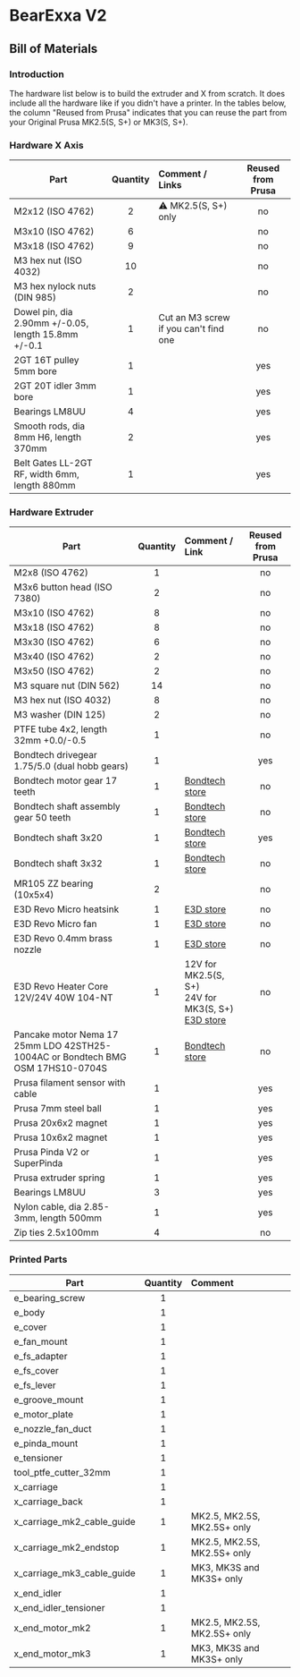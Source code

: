 # BearExxa V2

## Bill of Materials

### Introduction

The hardware list below is to build the extruder and X from scratch. It does include all the hardware like if you didn't have a printer. In the tables below, the column "Reused from Prusa" indicates that you can reuse the part from your Original Prusa MK2.5(S, S+) or MK3(S, S+).


### Hardware X Axis

| Part                                                | Quantity | Comment / Links                       | Reused from Prusa |
|-----------------------------------------------------|:--------:|:--------------------------------------|:-----------------:|
| M2x12 (ISO 4762)                                    |     2    | :warning: MK2.5(S, S+) only           |         no        |
| M3x10 (ISO 4762)                                    |     6    |                                       |         no        |
| M3x18 (ISO 4762)                                    |     9    |                                       |         no        |
| M3 hex nut (ISO 4032)                               |    10    |                                       |         no        |
| M3 hex nylock nuts (DIN 985)                        |     2    |                                       |         no        |
| Dowel pin, dia 2.90mm +/-0.05, length 15.8mm +/-0.1 |     1    | Cut an M3 screw if you can't find one |         no        |
| 2GT 16T pulley 5mm bore                             |     1    |                                       |        yes        |
| 2GT 20T idler 3mm bore                              |     1    |                                       |        yes        |
| Bearings LM8UU                                      |     4    |                                       |        yes        |
| Smooth rods, dia 8mm H6, length 370mm               |     2    |                                       |        yes        |
| Belt Gates LL-2GT RF, width 6mm, length 880mm       |     1    |                                       |        yes        |


### Hardware Extruder

| Part                                          | Quantity | Comment / Link | Reused from Prusa |
|-----------------------------------------------|:--------:|:---------------|:-----------------:|
| M2x8 (ISO 4762)                               |     1    |                |         no        |
| M3x6 button head (ISO 7380)                   |     2    |                |         no        |
| M3x10 (ISO 4762)                              |     8    |                |         no        |
| M3x18 (ISO 4762)                              |     8    |                |         no        |
| M3x30 (ISO 4762)                              |     6    |                |         no        |
| M3x40 (ISO 4762)                              |     2    |                |         no        |
| M3x50 (ISO 4762)                              |     2    |                |         no        |
| M3 square nut (DIN 562)                       |    14    |                |         no        |
| M3 hex nut (ISO 4032)                         |     8    |                |         no        |
| M3 washer (DIN 125)                           |     2    |                |         no        |
| PTFE tube 4x2, length 32mm +0.0/-0.5          |     1    |                |         no        |
| Bondtech drivegear 1.75/5.0 (dual hobb gears) |     1    |                |        yes        |
| Bondtech motor gear 17 teeth                  |     1    | [Bondtech store](https://www.bondtech.se/product/motor-gear)     |         no        |
| Bondtech shaft assembly gear 50 teeth         |     1    | [Bondtech store](https://www.bondtech.se/product/shaft-assembly) |         no        |
| Bondtech shaft 3x20                           |     1    | [Bondtech store](https://www.bondtech.se/product/shafts)         |        yes        |
| Bondtech shaft 3x32                           |     1    | [Bondtech store](https://www.bondtech.se/product/shafts)         |         no        |
| MR105 ZZ bearing (10x5x4)                     |     2    |                |         no        |
| E3D Revo Micro heatsink                       |     1    | [E3D store](https://e3d-online.com/products/revo-micro-heatsink)                 |         no        |
| E3D Revo Micro fan                            |     1    | [E3D store](https://e3d-online.com/products/revo-micro-fan)                      |         no        |
| E3D Revo 0.4mm brass nozzle                   |     1    | [E3D store](https://e3d-online.com/products/revo-nozzles?variant=40923127808059) |         no        |
| E3D Revo Heater Core 12V/24V 40W 104-NT       |     1    | 12V for MK2.5(S, S+)<br>24V for MK3(S, S+)<br>[E3D store](https://e3d-online.com/products/revo-heatercore?variant=39842664874043) |         no        |
| Pancake motor Nema 17 25mm LDO 42STH25-1004AC or Bondtech BMG OSM 17HS10-0704S |     1    | [Bondtech store](https://www.bondtech.se/product/nema17-pancake-stepper-25mm) |         no        |
| Prusa filament sensor with cable              |     1    |                |        yes        |
| Prusa 7mm steel ball                          |     1    |                |        yes        |
| Prusa 20x6x2 magnet                           |     1    |                |        yes        |
| Prusa 10x6x2 magnet                           |     1    |                |        yes        |
| Prusa Pinda V2 or SuperPinda                  |     1    |                |        yes        |
| Prusa extruder spring                         |     1    |                |        yes        |
| Bearings LM8UU                                |     3    |                |        yes        |
| Nylon cable, dia 2.85-3mm, length 500mm       |     1    |                |        yes        |
| Zip ties 2.5x100mm                            |     4    |                |         no        |


### Printed Parts

| Part                       | Quantity | Comment                     |
|----------------------------|:--------:|:----------------------------|
| e_bearing_screw            |     1    |                             |
| e_body                     |     1    |                             |
| e_cover                    |     1    |                             |
| e_fan_mount                |     1    |                             |
| e_fs_adapter               |     1    |                             |
| e_fs_cover                 |     1    |                             |
| e_fs_lever                 |     1    |                             |
| e_groove_mount             |     1    |                             |
| e_motor_plate              |     1    |                             |
| e_nozzle_fan_duct          |     1    |                             |
| e_pinda_mount              |     1    |                             |
| e_tensioner                |     1    |                             |
| tool_ptfe_cutter_32mm      |     1    |                             |
| x_carriage                 |     1    |                             |
| x_carriage_back            |     1    |                             |
| x_carriage_mk2_cable_guide |     1    | MK2.5, MK2.5S, MK2.5S+ only |
| x_carriage_mk2_endstop     |     1    | MK2.5, MK2.5S, MK2.5S+ only |
| x_carriage_mk3_cable_guide |     1    | MK3, MK3S and MK3S+ only    |
| x_end_idler                |     1    |                             |
| x_end_idler_tensioner      |     1    |                             |
| x_end_motor_mk2            |     1    | MK2.5, MK2.5S, MK2.5S+ only |
| x_end_motor_mk3            |     1    | MK3, MK3S and MK3S+ only    |
